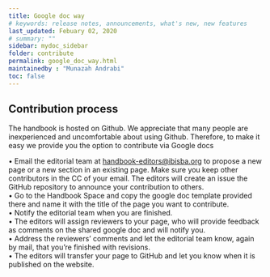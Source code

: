 ```yaml
---
title: Google doc way
# keywords: release notes, announcements, what's new, new features
last_updated: Febuary 02, 2020
# summary: ""
sidebar: mydoc_sidebar
folder: contribute
permalink: google_doc_way.html
maintainedby : "Munazah Andrabi"
toc: false
---
```


## Contribution process  
The handbook is hosted on Github. We appreciate that many people are inexperienced and uncomfortable about using Github. 
Therefore, to make it easy we provide you the option to contribute via Google docs


•	Email the editorial team at handbook-editors@ibisba.org to propose a new page or a new section in an existing page. 
  Make sure you keep other contributors in the CC of your email. The editors will create an issue the GitHub repository 
  to announce your contribution to others.  
•	Go to the Handbook Space  and copy the google doc template provided there and name it with the title of the page you want to contribute.  
•	Notify the editorial team when you are finished.  
•	The editors will assign reviewers to your page, who will provide feedback as comments on the shared google doc and will notify you.  
•	Address the reviewers’ comments and let the editorial team know, again by mail, that you’re finished with revisions.  
•	The editors will transfer your page to GitHub and let you know when it is published on the website.  
